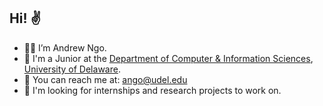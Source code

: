 ## Hi! ✌️
- 🙇‍♂️ I’m Andrew Ngo.
- 🌱 I'm a Junior at the [Department of Computer & Information Sciences](https://www.cis.udel.edu/), [University of Delaware](https://www.udel.edu/).
- 📩 You can reach me at: ango@udel.edu
- 💎 I'm looking for internships and research projects to work on.

<!---
andrewango/andrewango is a ✨ special ✨ repository because its `README.md` (this file) appears on your GitHub profile.
You can click the Preview link to take a look at your changes.
--->
